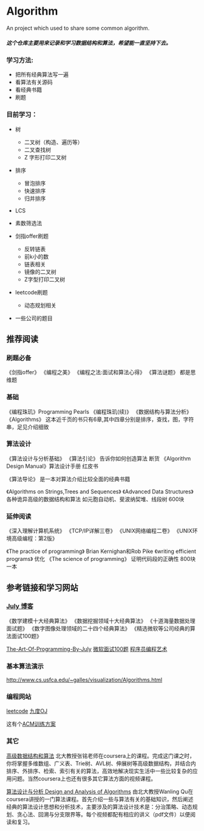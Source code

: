 # Algorithm
An project which used to share some common algorithm.

##### 这个仓库主要用来记录和学习数据结构和算法，希望能一直坚持下去。

### 学习方法:
* 把所有经典算法写一遍
* 看算法有关源码
* 看经典书籍
* 刷题

### 目前学习：
* 树
    * 二叉树（构造、遍历等）
    * 二叉查找树
    * Z 字形打印二叉树
* 排序
    * 冒泡排序
    * 快速排序
    * 归并排序
* LCS
* 素数筛选法
* 剑指offer刷题
    * 反转链表
    * 前k小的数
    * 链表相关
    * 镜像的二叉树
    * Z字型打印二叉树
* leetcode刷题
    * 动态规划相关

* 一些公司的题目
    
## 推荐阅读

### 刷题必备

《剑指offer》
《编程之美》
《编程之法:面试和算法心得》
《算法谜题》 都是思维题

### 基础

《编程珠玑》Programming Pearls
《编程珠玑(续)》
《数据结构与算法分析》
《Algorithms》 这本近千页的书只有6章,其中四章分别是排序，查找，图，字符串，足见介绍细致

### 算法设计

《算法设计与分析基础》
《算法引论》 告诉你如何创造算法   断货
《Algorithm Design Manual》算法设计手册 红皮书

《算法导论》 是一本对算法介绍比较全面的经典书籍

《Algorithms on Strings,Trees and Sequences》
《Advanced Data Structures》 各种诡异高级的数据结构和算法 如元胞自动机、斐波纳契堆、线段树  600块


### 延伸阅读

《深入理解计算机系统》
《TCP/IP详解三卷》
《UNIX网络编程二卷》
《UNIX环境高级编程：第2版》


《The practice of programming》   Brian Kernighan和Rob Pike
《writing efficient programs》  优化
《The science of programming》 证明代码段的正确性   800块一本


## 参考链接和学习网站

### [July 博客](http://blog.csdn.net/v_july_v)

《数学建模十大经典算法》
《数据挖掘领域十大经典算法》
《十道海量数据处理面试题》
《数字图像处理领域的二十四个经典算法》
《精选微软等公司经典的算法面试100题》


[The-Art-Of-Programming-By-July](https://github.com/julycoding/The-Art-Of-Programming-By-July)
[微软面试100题](http://blog.csdn.net/column/details/ms100.html)
[程序员编程艺术](http://blog.csdn.net/v_JULY_v/article/details/6460494)


### 基本算法演示

http://www.cs.usfca.edu/~galles/visualization/Algorithms.html


### 编程网站

[leetcode](http://leetcode.com/)
[九度OJ](http://ac.jobdu.com/index.php)

这有个[ACM训练方案](http://www.java3z.com/cwbwebhome/article/article19/res041.html)

### 其它

[高级数据结构和算法](https://www.coursera.org/learn/gaoji-shuju-jiegou/)  北大教授张铭老师在coursera上的课程。完成这门课之时，你将掌握多维数组、广义表、Trie树、AVL树、伸展树等高级数据结构，并结合内排序、外排序、检索、索引有关的算法，高效地解决现实生活中一些比较复杂的应用问题。当然coursera上也还有很多其它算法方面的视频课程。


[算法设计与分析 Design and Analysis of Algorithms](https://class.coursera.org/algorithms-001/lecture) 由北大教授Wanling Qu在coursera讲授的一门算法课程。首先介绍一些与算法有关的基础知识，然后阐述经典的算法设计思想和分析技术，主要涉及的算法设计技术是：分治策略、动态规划、贪心法、回溯与分支限界等。每个视频都配有相应的讲义（pdf文件）以便阅读和复习。




